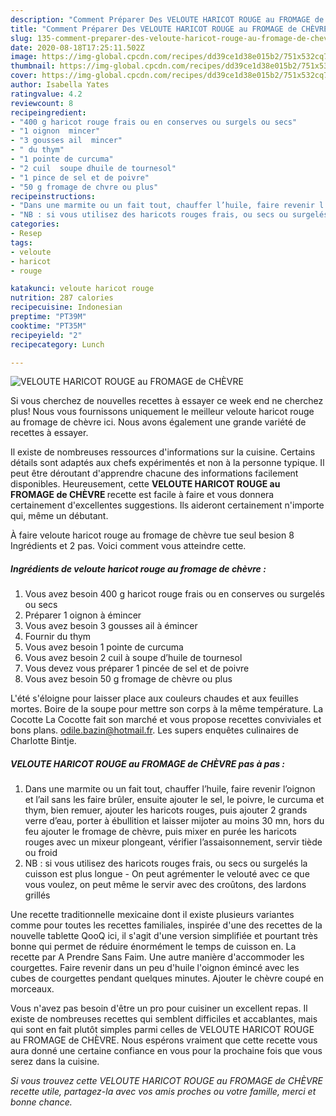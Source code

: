 ```yaml
---
description: "Comment Préparer Des VELOUTE HARICOT ROUGE au FROMAGE de CHÈVRE"
title: "Comment Préparer Des VELOUTE HARICOT ROUGE au FROMAGE de CHÈVRE"
slug: 135-comment-preparer-des-veloute-haricot-rouge-au-fromage-de-chevre
date: 2020-08-18T17:25:11.502Z
image: https://img-global.cpcdn.com/recipes/dd39ce1d38e015b2/751x532cq70/veloute-haricot-rouge-au-fromage-de-chevre-photo-principale-de-la-recette.jpg
thumbnail: https://img-global.cpcdn.com/recipes/dd39ce1d38e015b2/751x532cq70/veloute-haricot-rouge-au-fromage-de-chevre-photo-principale-de-la-recette.jpg
cover: https://img-global.cpcdn.com/recipes/dd39ce1d38e015b2/751x532cq70/veloute-haricot-rouge-au-fromage-de-chevre-photo-principale-de-la-recette.jpg
author: Isabella Yates
ratingvalue: 4.2
reviewcount: 8
recipeingredient:
- "400 g haricot rouge frais ou en conserves ou surgels ou secs"
- "1 oignon  mincer"
- "3 gousses ail  mincer"
- " du thym"
- "1 pointe de curcuma"
- "2 cuil  soupe dhuile de tournesol"
- "1 pince de sel et de poivre"
- "50 g fromage de chvre ou plus"
recipeinstructions:
- "Dans une marmite ou un fait tout, chauffer l’huile, faire revenir l’oignon et l’ail sans les faire brûler, ensuite ajouter le sel, le poivre, le curcuma et thym, bien remuer, ajouter les haricots rouges, puis ajouter 2 grands verre d’eau, porter à ébullition et laisser mijoter au moins 30 mn, hors du feu ajouter le fromage de chèvre, puis mixer en purée les haricots rouges avec un mixeur plongeant, vérifier l’assaisonnement, servir tiède ou froid"
- "NB : si vous utilisez des haricots rouges frais, ou secs ou surgelés la cuisson est plus longue On peut agrémenter le velouté avec ce que vous voulez, on peut même le servir avec des croûtons, des lardons grillés"
categories:
- Resep
tags:
- veloute
- haricot
- rouge

katakunci: veloute haricot rouge 
nutrition: 287 calories
recipecuisine: Indonesian
preptime: "PT39M"
cooktime: "PT35M"
recipeyield: "2"
recipecategory: Lunch

---
```



![VELOUTE HARICOT ROUGE au FROMAGE de CHÈVRE](https://img-global.cpcdn.com/recipes/dd39ce1d38e015b2/751x532cq70/veloute-haricot-rouge-au-fromage-de-chevre-photo-principale-de-la-recette.jpg)

Si vous cherchez de nouvelles recettes à essayer ce week end ne cherchez plus! Nous vous fournissons uniquement le meilleur veloute haricot rouge au fromage de chèvre ici. Nous avons également une grande variété de recettes à essayer.

Il existe de nombreuses ressources d'informations sur la cuisine. Certains détails sont adaptés aux chefs expérimentés et non à la personne typique. Il peut être déroutant d'apprendre chacune des informations facilement disponibles. Heureusement, cette <strong> VELOUTE HARICOT ROUGE au FROMAGE de CHÈVRE </strong> recette est facile à faire et vous donnera certainement d'excellentes suggestions. Ils aideront certainement n'importe qui, même un débutant.

<!--inarticleads1-->

À faire veloute haricot rouge au fromage de chèvre tue seul besion 8 Ingrédients et 2 pas. Voici comment vous atteindre cette.

##### Ingrédients de veloute haricot rouge au fromage de chèvre :

1. Vous avez besoin 400 g haricot rouge frais ou en conserves ou surgelés ou secs
1. Préparer 1 oignon à émincer
1. Vous avez besoin 3 gousses ail à émincer
1. Fournir  du thym
1. Vous avez besoin 1 pointe de curcuma
1. Vous avez besoin 2 cuil à soupe d’huile de tournesol
1. Vous devez vous préparer 1 pincée de sel et de poivre
1. Vous avez besoin 50 g fromage de chèvre ou plus


L&#39;été s&#39;éloigne pour laisser place aux couleurs chaudes et aux feuilles mortes. Boire de la soupe pour mettre son corps à la même température. La Cocotte La Cocotte fait son marché et vous propose recettes conviviales et bons plans. odile.bazin@hotmail.fr. Les supers enquêtes culinaires de Charlotte Bintje. 

<!--inarticleads2-->

##### VELOUTE HARICOT ROUGE au FROMAGE de CHÈVRE pas à pas :

1. Dans une marmite ou un fait tout, chauffer l’huile, faire revenir l’oignon et l’ail sans les faire brûler, ensuite ajouter le sel, le poivre, le curcuma et thym, bien remuer, ajouter les haricots rouges, puis ajouter 2 grands verre d’eau, porter à ébullition et laisser mijoter au moins 30 mn, hors du feu ajouter le fromage de chèvre, puis mixer en purée les haricots rouges avec un mixeur plongeant, vérifier l’assaisonnement, servir tiède ou froid
1. NB : si vous utilisez des haricots rouges frais, ou secs ou surgelés la cuisson est plus longue - On peut agrémenter le velouté avec ce que vous voulez, on peut même le servir avec des croûtons, des lardons grillés


Une recette traditionnelle mexicaine dont il existe plusieurs variantes comme pour toutes les recettes familiales, inspirée d&#39;une des recettes de la nouvelle tablette QooQ ici, il s&#39;agit d&#39;une version simplifiée et pourtant très bonne qui permet de réduire énormément le temps de cuisson en. La recette par A Prendre Sans Faim. Une autre manière d&#39;accommoder les courgettes. Faire revenir dans un peu d&#39;huile l&#39;oignon émincé avec les cubes de courgettes pendant quelques minutes. Ajouter le chèvre coupé en morceaux. 

<!--inarticleads1-->

<p>
Vous n'avez pas besoin d'être un pro pour cuisiner un excellent repas. Il existe de nombreuses recettes qui semblent difficiles et accablantes, mais qui sont en fait plutôt simples parmi celles de VELOUTE HARICOT ROUGE au FROMAGE de CHÈVRE. Nous espérons vraiment que cette recette vous aura donné une certaine confiance en vous pour la prochaine fois que vous serez dans la cuisine.
</p>

<p>
<i>Si vous trouvez cette VELOUTE HARICOT ROUGE au FROMAGE de CHÈVRE recette utile, partagez-la avec vos amis proches ou votre famille, merci et bonne chance.</i>
</p>
